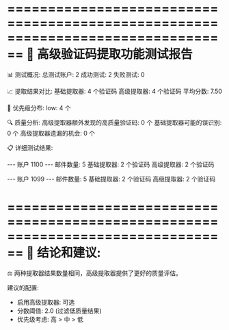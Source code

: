 
================================================================================
🧪 高级验证码提取功能测试报告
================================================================================

📊 测试概况:
   总测试账户: 2
   成功测试: 2
   失败测试: 0

📈 提取结果对比:
   基础提取器: 4 个验证码
   高级提取器: 4 个验证码
   平均分数: 7.50

🎯 优先级分布:
   low: 4 个

🔍 质量分析:
   高级提取器额外发现的高质量验证码: 0 个
   基础提取器可能的误识别: 0 个
   高级提取器遗漏的机会: 0 个

📋 详细测试结果:

--- 账户 1100 ---
邮件数量: 5
基础提取器: 2 个验证码
高级提取器: 2 个验证码

--- 账户 1099 ---
邮件数量: 5
基础提取器: 2 个验证码
高级提取器: 2 个验证码

================================================================================
🎯 结论和建议:
================================================================================
⚖️  两种提取器结果数量相同，高级提取器提供了更好的质量评估。

建议的配置:
- 启用高级提取器: 可选
- 分数阈值: 2.0 (过滤低质量结果)
- 优先级考虑: 高 > 中 > 低
